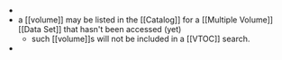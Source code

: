 -
- a [[volume]] may be listed in the [[Catalog]] for a [[Multiple Volume]] [[Data Set]] that hasn't been accessed (yet)
	- such [[volume]]s will not be included in a [[VTOC]] search.
-